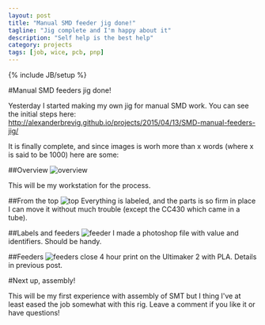 ```yaml
---
layout: post
title: "Manual SMD feeder jig done!"
tagline: "Jig complete and I'm happy about it"
description: "Self help is the best help"
category: projects
tags: [job, wice, pcb, pnp]
---
```

{% include JB/setup %}

#Manual SMD feeders jig done!

Yesterday I started making my own jig for manual SMD work.
You can see the initial steps here: http://alexanderbrevig.github.io/projects/2015/04/13/SMD-manual-feeders-jig/

It is finally complete, and since images is worh more than x words (where x is said to be 1000) here are some:

##Overview
![overview](http://i.imgur.com/MbrMpNb.jpg)

This will be my workstation for the process.

##From the top
![top](http://i.imgur.com/Ev8GfaR.jpg)
Everything is labeled, and the parts is so firm in place I can move it without much trouble (except the CC430 which came in a tube).

##Labels and feeders
![feeder](http://i.imgur.com/49hvjzp.jpg)
I made a photoshop file with value and identifiers. Should be handy.

##Feeders
![feeders close](http://i.imgur.com/YSGCPQh.jpg)
4 hour print on the Ultimaker 2 with PLA. Details in previous post.


#Next up, assembly!

This will be my first experience with assembly of SMT but I thing I've at least eased the job somewhat with this rig. 
Leave a comment if you like it or have questions!